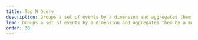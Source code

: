 ```yaml
---
title: Top N Query
description: Groups a set of events by a dimension and aggregates them by a metric in the TelemetryDeck Query Language.
lead: Groups a set of events by a dimension and aggregates them by a metric.
order: 30
---
```

